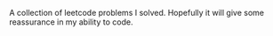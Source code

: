 A collection of leetcode problems I solved. Hopefully it will give some reassurance in my ability to code.
